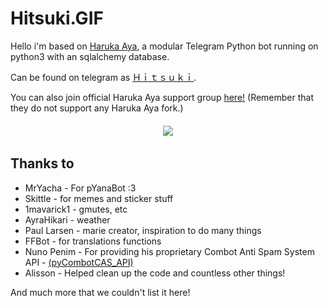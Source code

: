 # Hitsuki.GIF

Hello i'm based on [Haruka Aya](https://t.me/HarukaAyaBot), a modular Telegram Python bot running on python3 with an sqlalchemy database.

Can be found on telegram as [Ｈｉｔｓｕｋｉ](https://t.me/LordHitsuki_BOT).

You can also join official Haruka Aya support group [here!](https://t.me/HarukaAyaBot)
(Remember that they do not support any Haruka Aya fork.)

  <h6 align="center">
    <a href="https://t.me/AndroidRepo"><img src="https://img.shields.io/badge/Telegram-Channel-D7000B.svg" /></a>
  </h6>

## Thanks to

- MrYacha - For pYanaBot :3
- Skittle - for memes and sticker stuff
- 1mavarick1 - gmutes, etc 
- AyraHikari - weather
- Paul Larsen - marie creator, inspiration to do many things
- FFBot - for translations functions
- Nuno Penim - For providing his proprietary Combot Anti Spam System API - [(pyCombotCAS_API)](https://github.com/nunopenim/pyCombotCAS_API)
- Alisson - Helped clean up the code and countless other things!

And much more that we couldn't list it here!